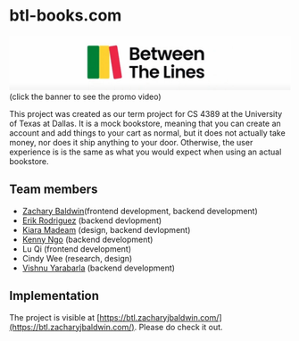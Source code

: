 # btl-books.com

[![PROMO IMAGE](https://raw.githubusercontent.com/zacharyjbaldwin/btl-books/master/banner.png)](https://www.youtube.com/watch?v=zmDaX8wrBis)
(click the banner to see the promo video)

This project was created as our term project for CS 4389 at the University of Texas at Dallas. It is a mock bookstore, meaning that you can create an account and add things to your cart as normal, but it does not actually take money, nor does it ship anything to your door. Otherwise, the user experience is is the same as what you would expect when using an actual bookstore.

## Team members

* [Zachary Baldwin](https://github.com/zacharyjbaldwin)​ (frontend development, backend development)
* [Erik Rodriguez](https://github.com/Tarzerk)​ (backend devlopment)
* [Kiara Madeam​](https://github.com/kiara-aleecia) (design, backend devlopment)
* [Kenny Ngo](https://github.com/kNgo8249)​ (backend development)
* Lu Qi​ (frontend development)
* Cindy Wee​ (research, design)
* [Vishnu Yarabarla](https://github.com/syarabarla) (backend development)

## Implementation

The project is visible at [https://btl.zacharyjbaldwin.com/](https://btl.zacharyjbaldwin.com/). Please do check it out.
